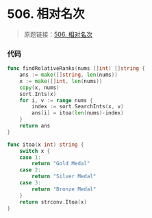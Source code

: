 # 506. 相对名次

> 原题链接：[506. 相对名次](https://leetcode-cn.com/problems/relative-ranks/)
### 代码
```go
func findRelativeRanks(nums []int) []string {
    ans := make([]string, len(nums))
    x := make([]int, len(nums))
    copy(x, nums)
    sort.Ints(x)
    for i, v := range nums {
        index := sort.SearchInts(x, v)
        ans[i] = itoa(len(nums)-index)
    }
    return ans
}

func itoa(x int) string {
    switch x {
	case 1:
		return "Gold Medal"
	case 2:
		return "Silver Medal"
    case 3:
        return "Bronze Medal"
	}
    return strconv.Itoa(x)
}
```

